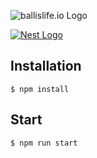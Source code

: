 ![ballislife.io Logo](http://ballislife.io/assets/img/logo.png)

[![Nest Logo](http://kamilmysliwiec.com/public/nest-logo.png)](http://kamilmysliwiec.com/)

## Installation

```
$ npm install
```

## Start

```
$ npm run start
```
